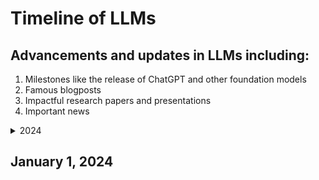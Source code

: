 # Timeline of LLMs

## Advancements and updates in LLMs including:
1. Milestones like the release of ChatGPT and other foundation models
2. Famous blogposts 
3. Impactful research papers and presentations
4. Important news 

<details>
<summary>2024</summary>
<details>
<summary>January</summary>
[1](#January-1,-2024) [2](#January-2,-2024) [3](#January-3,-2024) [4](#January-4,-2024) [5](#January-5,-2024) [6](#January-6,-2024) [7](#January-7,-2024) [8](#January-8,-2024) [9](#January-9,-2024) [10](#January-10,-2024) [11](#January-11,-2024) [12](#January-12,-2024) [13](#January-13,-2024) [14](#January-14,-2024) [15](#January-15,-2024) [16](#January-16,-2024) [17](#January-17,-2024) [18](#January-18,-2024) [19](#January-19,-2024) [20](#January-20,-2024) [21](#January-21,-2024) [22](#January-22,-2024) [23](#January-23,-2024) [24](#January-24,-2024) [25](#January-25,-2024) [26](#January-26,-2024) [27](#January-27,-2024) [28](#January-28,-2024) [29](#January-29,-2024) [30](#January-30,-2024) [31](#January-31,-2024)

</details>
<details>
<summary>February</summary>
[1](#February-1,-2024) [2](#February-2,-2024) [3](#February-3,-2024) [4](#February-4,-2024) [5](#February-5,-2024) [6](#February-6,-2024) [7](#February-7,-2024) [8](#February-8,-2024) [9](#February-9,-2024) [10](#February-10,-2024) [11](#February-11,-2024) [12](#February-12,-2024) [13](#February-13,-2024) [14](#February-14,-2024) [15](#February-15,-2024) [16](#February-16,-2024) [17](#February-17,-2024) [18](#February-18,-2024) [19](#February-19,-2024) [20](#February-20,-2024) [21](#February-21,-2024) [22](#February-22,-2024) [23](#February-23,-2024) [24](#February-24,-2024) [25](#February-25,-2024) [26](#February-26,-2024) [27](#February-27,-2024) [28](#February-28,-2024) [29](#February-29,-2024)
</details>
<details>
<summary>March</summary>
[1](#March-1,-2024) [2](#March-2,-2024) [3](#March-3,-2024) [4](#March-4,-2024) [5](#March-5,-2024) [6](#March-6,-2024) [7](#March-7,-2024) [8](#March-8,-2024) [9](#March-9,-2024) [10](#March-10,-2024) [11](#March-11,-2024) [12](#March-12,-2024) [13](#March-13,-2024) [14](#March-14,-2024) [15](#March-15,-2024) [16](#March-16,-2024) [17](#March-17,-2024) [18](#March-18,-2024) [19](#March-19,-2024) [20](#March-20,-2024) [21](#March-21,-2024) [22](#March-22,-2024) [23](#March-23,-2024) [24](#March-24,-2024) [25](#March-25,-2024) [26](#March-26,-2024) [27](#March-27,-2024) [28](#March-28,-2024) [29](#March-29,-2024) [30](#March-30,-2024) [31](#March-31,-2024)

</details>
<details>
<summary>April</summary>
[1](#April-1,-2024) [2](#April-2,-2024) [3](#April-3,-2024) [4](#April-4,-2024) [5](#April-5,-2024) [6](#April-6,-2024) [7](#April-7,-2024) [8](#April-8,-2024) [9](#April-9,-2024) [10](#April-10,-2024) [11](#April-11,-2024) [12](#April-12,-2024) [13](#April-13,-2024) [14](#April-14,-2024) [15](#April-15,-2024) [16](#April-16,-2024) [17](#April-17,-2024) [18](#April-18,-2024) [19](#April-19,-2024) [20](#April-20,-2024) [21](#April-21,-2024) [22](#April-22,-2024) [23](#April-23,-2024) [24](#April-24,-2024) [25](#April-25,-2024) [26](#April-26,-2024) [27](#April-27,-2024) [28](#April-28,-2024) [29](#April-29,-2024) [30](#April-30,-2024)

</details>
<details>
<summary>May</summary>
[1](#May-1,-2024) [2](#May-2,-2024) [3](#May-3,-2024) [4](#May-4,-2024) [5](#May-5,-2024) [6](#May-6,-2024) [7](#May-7,-2024) [8](#May-8,-2024) [9](#May-9,-2024) [10](#May-10,-2024) [11](#May-11,-2024) [12](#May-12,-2024) [13](#May-13,-2024) [14](#May-14,-2024) [15](#May-15,-2024) [16](#May-16,-2024) [17](#May-17,-2024) [18](#May-18,-2024) [19](#May-19,-2024) [20](#May-20,-2024) [21](#May-21,-2024) [22](#May-22,-2024) [23](#May-23,-2024) [24](#May-24,-2024) [25](#May-25,-2024) [26](#May-26,-2024) [27](#May-27,-2024) [28](#May-28,-2024) [29](#May-29,-2024) [30](#May-30,-2024) [31](#May-31,-2024)

</details>
</details>

## January 1, 2024
